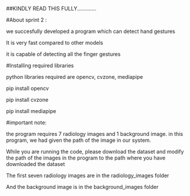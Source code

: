
##KINDLY READ THIS FULLY.............


#About sprint 2 :

we succesfully developed a program which can detect hand gestures

It is very fast compared to other models

it is capable of detecting all the finger gestures

#Installing required libraries

python libraries required are opencv, cvzone, mediapipe

pip install opencv

pip install cvzone

pip install mediapipe

#important note:

the program requires 7 radiology images and 1 background image. in this program, we had given the path of the image in our system.

While you are running the code, please download the dataset and modify the path of the images in the program to the path where you have downloaded the dataset

The first seven radiology images are in the radiology_images folder

And the background image is in the background_images folder
